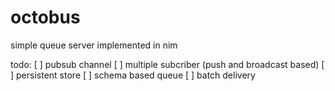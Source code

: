 # octobus
simple queue server implemented in nim

todo:
[ ] pubsub channel
[ ] multiple subcriber (push and broadcast based)
[ ] persistent store
[ ] schema based queue
[ ] batch delivery

